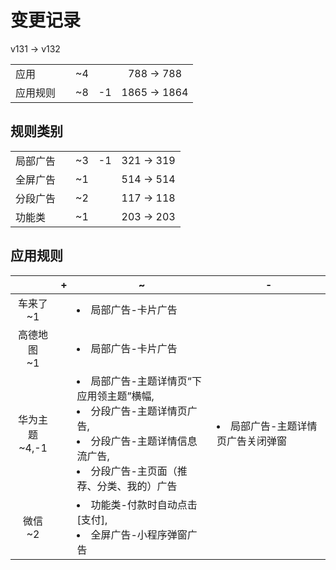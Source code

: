 # 变更记录

v131 -> v132

||||||
|-|:-:|:-:|:-:|:-:|
|应用||~4||788 -> 788|
|应用规则||~8|-1|1865 -> 1864|

## 规则类别

||||||
|-|:-:|:-:|:-:|:-:|
|局部广告||~3|-1|321 -> 319|
|全屏广告||~1||514 -> 514|
|分段广告||~2||117 -> 118|
|功能类||~1||203 -> 203|

## 应用规则

||+|~|-|
|:-:|-|-|-|
|车来了<br>~1||<li>局部广告-卡片广告||
|高德地图<br>~1||<li>局部广告-卡片广告||
|华为主题<br>~4,-1||<li>局部广告-主题详情页“下应用领主题”横幅,<li>分段广告-主题详情页广告,<li>分段广告-主题详情信息流广告,<li>分段广告-主页面（推荐、分类、我的）广告|<li>局部广告-主题详情页广告关闭弹窗|
|微信<br>~2||<li>功能类-付款时自动点击[支付],<li>全屏广告-小程序弹窗广告||
